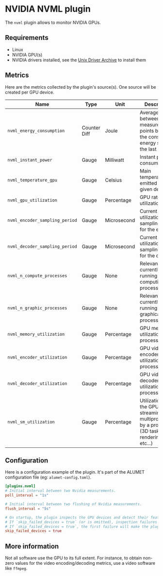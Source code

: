 # NVIDIA NVML plugin

The `nvml` plugin allows to monitor NVIDIA GPUs.

## Requirements

- Linux
- NVIDIA GPU(s)
- NVIDIA drivers installed, see the [Unix Driver Archive](https://www.nvidia.com/en-us/drivers/unix/) to install them

## Metrics

Here are the metrics collected by the plugin's source(s).
One source will be created per GPU device.

|Name|Type|Unit|Description|Resource|ResourceConsumer|Attributes|
|----|----|----|-----------|---------|-----------------|----------|
|`nvml_energy_consumption`|Counter Diff|Joule|Average between 2 measurement points based on the consumed energy since the last boot|GPU|LocalMachine||
|`nvml_instant_power`|Gauge|Milliwatt|Instant power consumption|GPU|LocalMachine||
|`nvml_temperature_gpu`|Gauge|Celsius|Main temperature emitted by a given device|GPU|LocalMachine||
|`nvml_gpu_utilization`|Gauge|Percentage|GPU rate utilization|GPU|LocalMachine||
|`nvml_encoder_sampling_period`|Gauge|Microsecond|Current utilization and sampling size for the encoder|GPU|LocalMachine||
|`nvml_decoder_sampling_period`|Gauge|Microsecond|Current utilization and sampling size for the decoder|GPU|LocalMachine||
|`nvml_n_compute_processes`|Gauge|None|Relevant currently running computing processes data|GPU|LocalMachine||
|`nvml_n_graphic_processes`|Gauge|None|Relevant currently running graphical processes data|GPU|LocalMachine||
|`nvml_memory_utilization`|Gauge|Percentage|GPU memory utilization by a process|Process|LocalMachine||
|`nvml_encoder_utilization`|Gauge|Percentage|GPU video encoder utilization by a process|Process|LocalMachine||
|`nvml_decoder_utilization`|Gauge|Percentage|GPU video decoder utilization by a process|Process|LocalMachine||
|`nvml_sm_utilization`|Gauge|Percentage|Utilization of the GPU streaming multiprocessors by a process (3D task and rendering, etc...)|Process|LocalMachine||

## Configuration

Here is a configuration example of the plugin. It's part of the ALUMET configuration file (eg: `alumet-config.toml`).

```toml
[plugins.nvml]
# Initial interval between two Nvidia measurements.
poll_interval = "1s"

# Initial interval between two flushing of Nvidia measurements.
flush_interval = "5s"

# On startup, the plugin inspects the GPU devices and detect their features.
# If `skip_failed_devices = true` (or is omitted), inspection failures will be logged and the plugin will continue.
# If `skip_failed_devices = true`, the first failure will make the plugin's startup fail.
skip_failed_devices = true
```

## More information

Not all software use the GPU to its full extent.
For instance, to obtain non-zero values for the video encoding/decoding metrics, use a video software like `ffmpeg`.
